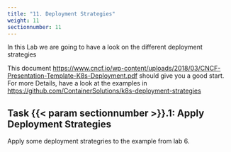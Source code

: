 ```yaml
---
title: "11. Deployment Strategies"
weight: 11
sectionnumber: 11
---
```



In this Lab we are going to have a look on the different deployment strategies

This document https://www.cncf.io/wp-content/uploads/2018/03/CNCF-Presentation-Template-K8s-Deployment.pdf should give you a good start. For more Details, have a look at the examples in https://github.com/ContainerSolutions/k8s-deployment-strategies


## Task {{< param sectionnumber >}}.1: Apply Deployment Strategies

Apply some deployment strategries to the example from lab 6.
